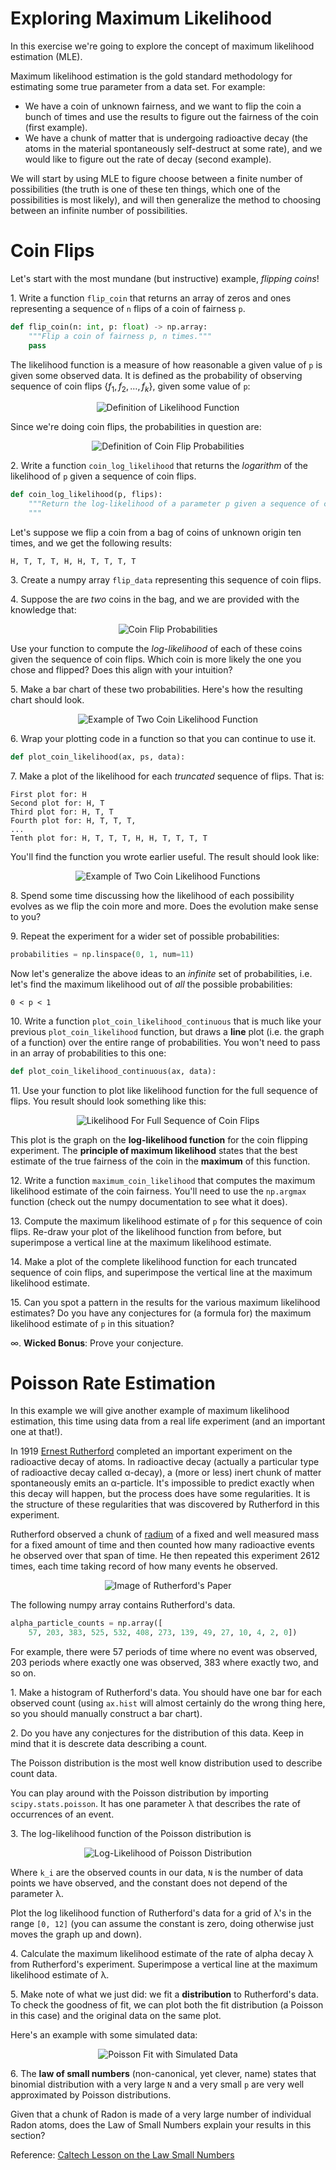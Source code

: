 # Exploring Maximum Likelihood

In this exercise we're going to explore the concept of maximum likelihood estimation (MLE).

Maximum likelihood estimation is the gold standard methodology for estimating some true parameter from a data set.  For example:

  - We have a coin of unknown fairness, and we want to flip the coin a bunch of times and use the results to figure out the fairness of the coin (first example).
  - We have a chunk of matter that is undergoing radioactive decay (the atoms in the material spontaneously self-destruct at some rate), and we would like to figure out the rate of decay (second example).
  
We will start by using MLE to figure choose between a finite number of possibilities (the truth is one of these ten things, which one of the possibilities is most likely), and will then generalize the method to choosing between an infinite number of possibilities.


# Coin Flips

Let's start with the most mundane (but instructive) example, *flipping coins*!

1\. Write a function `flip_coin` that returns an array of zeros and ones representing a sequence of `n` flips of a coin of fairness `p`.

```python
def flip_coin(n: int, p: float) -> np.array:
    """Flip a coin of fairness p, n times."""
    pass
```

The likelihood function is a measure of how reasonable a given value of `p` is given some observed data.  It is defined as the probability of observing sequence of coin flips $\{f_1, f_2, \ldots, f_k\}$, given some value of `p`:

<p align=center>
<img src="img/likelihood-definition.png" alt="Definition of Likelihood Function">
</p>

Since we're doing coin flips, the probabilities in question are:

<p align=center>
<img src="img/p-coin-flip-definition.png" alt="Definition of Coin Flip Probabilities">
</p>

2\. Write a function `coin_log_likelihood` that returns the *logarithm* of the likelihood of `p` given a sequence of coin flips.

```python
def coin_log_likelihood(p, flips):
    """Return the log-likelihood of a parameter p given a sequence of coin flips.
    """
```

Let's suppose we flip a coin from a bag of coins of unknown origin ten times, and we get the following results:

```
H, T, T, T, H, H, T, T, T, T
```

3\. Create a numpy array `flip_data` representing this sequence of coin flips.

4\. Suppose the are *two* coins in the bag, and we are provided with the knowledge that:

<p align=center>
<img src="img/coin-ps.png" alt="Coin Flip Probabilities">
</p>

Use your function to compute the *log-likelihood* of each of these coins given the sequence of coin flips.  Which coin is more likely the one you chose and flipped?  Does this align with your intuition?

5\. Make a bar chart of these two probabilities.  Here's how the resulting chart should look.

<p align=center>
<img src="img/two-coin-likelihood.png" alt="Example of Two Coin Likelihood Function">
</p>

6\. Wrap your plotting code in a function so that you can continue to use it.

```python
def plot_coin_likelihood(ax, ps, data):
```

7\. Make a plot of the likelihood for each *truncated* sequence of flips.  That is:

```
First plot for: H
Second plot for: H, T
Third plot for: H, T, T
Fourth plot for: H, T, T, T,
...
Tenth plot for: H, T, T, T, H, H, T, T, T, T
```

You'll find the function you wrote earlier useful.  The result should look like:

<p align=center>
<img src="img/two-coin-likelihoods.png" alt="Example of Two Coin Likelihood Functions">
</p>

8\. Spend some time discussing how the likelihood of each possibility evolves as we flip the coin more and more.  Does the evolution make sense to you?

9\. Repeat the experiment for a wider set of possible probabilities:
    
```python
probabilities = np.linspace(0, 1, num=11)
```

Now let's generalize the above ideas to an *infinite* set of probabilities, i.e. let's find the maximum likelihood out of *all* the possible probabilities:

```
0 < p < 1
```

10\. Write a function `plot_coin_likelihood_continuous` that is much like your previous `plot_coin_likelihood` function, but draws a **line** plot (i.e. the graph of a function) over the entire range of probabilities.  You won't need to pass in an array of probabilities to this one:

```python
def plot_coin_likelihood_continuous(ax, data):
```

11\. Use your function to plot like likelihood function for the full sequence of flips.  You result should look something like this:

<p align=center>
<img src="img/coin-likelihood-continuous.png" alt="Likelihood For Full Sequence of Coin Flips">
</p>

This plot is the graph on the **log-likelihood function** for the coin flipping experiment.  The **principle of maximum likelihood** states that the best estimate of the true fairness of the coin in the **maximum** of this function.

12\. Write a function `maximum_coin_likelihood` that computes the maximum likelihood estimate of the coin fairness.  You'll need to use the `np.argmax` function (check out the numpy documentation to see what it does).

13\. Compute the maximum likelihood estimate of `p` for this sequence of coin flips.  Re-draw your plot of the likelihood function from before, but superimpose a vertical line at the maximum likelihood estimate.

14\. Make a plot of the complete likelihood function for each truncated sequence of coin flips, and superimpose the vertical line at the maximum likelihood estimate.

15\. Can you spot a pattern in the results for the various maximum likelihood estimates?  Do you have any conjectures for (a formula for) the maximum likelihood estimate of `p` in this situation?

∞\. **Wicked Bonus**: Prove your conjecture.


# Poisson Rate Estimation

In this example we will give another example of maximum likelihood estimation, this time using data from a real life experiment (and an important one at that!).

In 1919 [Ernest Rutherford](https://en.wikipedia.org/wiki/Ernest_Rutherford) completed an important experiment on the radioactive decay of atoms.  In radioactive decay (actually a particular type of radioactive decay called α-decay), a (more or less) inert chunk of matter spontaneously emits an α-particle.  It's impossible to predict exactly when this decay will happen, but the process does have some regularities.  It is the structure of these regularities that was discovered by Rutherford in this experiment.

Rutherford observed a chunk of [radium](https://en.wikipedia.org/wiki/Radium) of a fixed and well measured mass for a fixed amount of time and then counted how many radioactive events he observed over that span of time.  He then repeated this experiment 2612 times, each time taking record of how many events he observed.

<p align=center>
<img src="img/rutherford-paper.png" alt="Image of Rutherford's Paper">
</p>

The following numpy array contains Rutherford's data.

```python
alpha_particle_counts = np.array([
    57, 203, 383, 525, 532, 408, 273, 139, 49, 27, 10, 4, 2, 0])
```

For example, there were 57 periods of time where no event was observed, 203 periods where exactly one was observed, 383 where exactly two, and so on.

1\. Make a histogram of Rutherford's data.  You should have one bar for each observed count (using `ax.hist` will almost certainly do the wrong thing here, so you should manually construct a bar chart).

2\. Do you have any conjectures for the distribution of this data.  Keep in mind that it is descrete data describing a count.

The Poisson distribution is the most well know distribution used to describe count data.

You can play around with the Poisson distribution by importing `scipy.stats.poisson`.  It has one parameter λ that describes the rate of occurrences of an event.

3\. The log-likelihood function of the Poisson distribution is

<p align=center>
<img src="img/poisson-log-likelihood.png" alt="Log-Likelihood of Poisson Distribution">
</p>

Where `k_i` are the observed counts in our data, `N` is the number of data points we have observed, and the constant does not depend of the parameter λ.  

Plot the log likelihood function of Rutherford's data for a grid of λ's in the range `[0, 12]` (you can assume the constant is zero, doing otherwise just moves the graph up and down).

4\. Calculate the maximum likelihood estimate of the rate of alpha decay λ from Rutherford's experiment.  Superimpose a vertical line at the maximum likelihood estimate of λ.

5\. Make note of what we just did: we fit a **distribution** to Rutherford's data.  To check the goodness of fit, we can plot both the fit distribution (a Poisson in this case) and the original data on the same plot.

Here's an example with some simulated data:

<p align=center>
<img src="img/simulated-data-and-model.png" alt="Poisson Fit with Simulated Data">
</p>

6\. The **law of small numbers** (non-canonical, yet clever, name) states that binomial distribution with a very large `N` and a very small `p` are very well approximated by Poisson distributions.

Given that a chunk of Radon is made of a very large number of individual Radon atoms, does the Law of Small Numbers explain your results in this section?

Reference: [Caltech Lesson on the Law Small Numbers](http://www.math.caltech.edu/~2016-17/2term/ma003/Notes/Lecture12.pdf)
